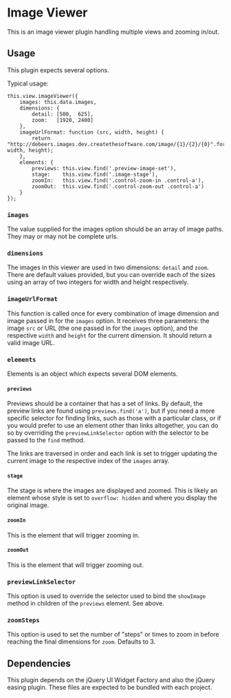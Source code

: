 # Image Viewer

This is an image viewer plugin handling multiple views and zooming in/out.

## Usage

This plugin expects several options.

Typical usage:

    this.view.imageViewer({
        images: this.data.images,
        dimensions: {
            detail: [500,  625],
            zoom:   [1920, 2400]
        },
        imageUrlFormat: function (src, width, height) {
            return "http://debeers.images.dev.createthesoftware.com/image/{1}/{2}/{0}".format(src, width, height);
        },
        elements: {
            previews: this.view.find('.preview-image-set'),
            stage:    this.view.find('.image-stage'),
            zoomIn:   this.view.find('.control-zoom-in .control-a'),
            zoomOut:  this.view.find('.control-zoom-out .control-a')
        }
    });

### `images`

The value supplied for the images option should be an array of image paths. They may or may not be complete urls.

### `dimensions`

The images in this viewer are used in two dimensions: `detail` and `zoom`. There are default values provided, but you can override each of the sizes using an array of two integers for width and height respectively.

### `imageUrlFormat`

This function is called once for every combination of image dimension and image passed in for the `images` option. It receives three parameters: the image `src` or URL (the one passed in for the `images` option), and the respective `width` and `height` for the current dimension. It should return a valid image URL.

### `elements`

Elements is an object which expects several DOM elements.

#### `previews`

Previews should be a container that has a set of links. By default, the preview links are found using `previews.find('a')`, but if you need a more specific selector for finding links, such as those with a particular class, or if you would prefer to use an element other than links altogether, you can do so by overriding the `previewLinkSelector` option with the selector to be passed to the `find` method.

The links are traversed in order and each link is set to trigger updating the current image to the respective index of the `images` array.


#### `stage`

The stage is where the images are displayed and zoomed. This is likely an element whose style is set to `overflow: hidden` and where you display the original image.

#### `zoomIn`

This is the element that will trigger zooming in.

#### `zoomOut`

This is the element that will trigger zooming out.

### `previewLinkSelector`

This option is used to override the selector used to bind the `showImage` method in children of the `previews` element. See above.

### `zoomSteps`

This option is used to set the number of "steps" or times to zoom in before reaching the final dimensions for `zoom`. Defaults to 3.

## Dependencies

This plugin depends on the jQuery UI Widget Factory and also the jQuery easing plugin. These files are expected to be bundled with each project.